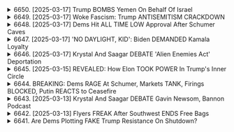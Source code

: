 <details>
<summary>6650. [2025-03-17] Trump BOMBS Yemen On Behalf Of Israel</summary><br>

<a href="https://www.youtube.com/watch?v=jVPAJNbUoYA" target="_blank">
    <img src="https://img.youtube.com/vi/jVPAJNbUoYA/maxresdefault.jpg" 
        alt="[Youtube]" width="200">
</a>

# Trump BOMBS Yemen On Behalf Of Israel

## 針對影片內容之重點整理 (客觀、條列式)

**核心論點:** 美國在葉門的軍事行動，未能有效解決問題，反而造成嚴重的經濟和人道成本，而且可能形成惡性循環。強調透過外交手段解決衝突乃是更可行的途徑。

**一、 美國介入葉門局勢的背景及現狀:**

*   **拜登政府的策略:** 現行的策略與前任政府相似，主要依靠全面軍事壓力來解決問題。
*   **軍事行動的成本:** 每次發射武器（例如防禦以色列的飛彈）的成本高達數十萬至數百萬美元，且消耗大量軍事儲備。
*   **行動效果評估:** 目前的行動無法提供長期解決方案，葉門局勢依然緊張，且經濟、軍事問題持續。
*   **實際成果:** 即使不斷轟炸，除非佔領葉門，否則不可能在短期內有效解決問題。

**二、 人道與經濟影響:**

*   **平 civilian casualty:** 空襲造成傷亡，統計顯示多數死傷者是女性和兒童。
*   **基建破壞:** 攻擊可能損害民用設施，例如醫院。
*   **葉門的困窮狀況:** 葉門是該地區最貧窮的國家之一，軍事行動加劇了困境。

**三、 經濟層面分析:**

*   **資金支出爭議:** 批評者認為，在政府實施緊縮政策的同時，卻有足夠的資金用於軍事行動，存在矛盾。
*   **軍火交易疑雲:** 提到一些軍火合約被取消，但來自五角大樓的佔比微乎其微，暗示利害關係複雜。
*   **財政壓力：** 透過外交手段解決衝突的延遲，導致資金持續流向軍事。

**四、 策略分析與提出之建議:**

*   **重複性策略:** 批評現有策略陷入重複性的軍事行動，未能根本解決問題。
*   **外交解決方案的缺失：** 強調透過外交途徑解決衝突的重要性，但認為現行策略可能不會朝此方向發展。
*   **呼籲透過外交手段解決衝突：** 認為只有透過外交手段，才能帶來真正的長期解決方案。

**五、 結論:**

呼籲關注葉門局勢，並探討更有效、持久的解決方案，尤其強調透過外交手段解決衝突，而非單一依賴軍事行動。
</details>

<details>
<summary>6649. [2025-03-17] Woke Fascism: Trump ANTISEMITISM CRACKDOWN</summary><br>

<a href="https://www.youtube.com/watch?v=4aRfixzoKIQ" target="_blank">
    <img src="https://img.youtube.com/vi/4aRfixzoKIQ/maxresdefault.jpg" 
        alt="[Youtube]" width="200">
</a>

# Woke Fascism: Trump ANTISEMITISM CRACKDOWN

## 論文重點摘要：權威主義化浪潮與言論自由

該論文探討了美國國內權威主義化浪潮興起，及其對言論自由、社會多元性的潛在威脅，並以具體個案（Mmud）加以說明，進而指出權威主義如何被利用以達到政治目的。

**一、權威主義化背景及表現**

*   **政治操弄：** 反猶主義被視為政治工具，被權威人物利用以達到目的，而非真心關心反猶主義本身。
*   **權力鞏固：** 特朗普政府被指控試圖鞏固權力，壓制異議，並威脅個人自由。
*   **法律濫用：** 可能重新激活1798年《外國敵法》，限制個人權利。
*   **噤聲效果：** 營造恐懼氛圍，使人不敢公開表達異議。

**二、Mmud 個案分析**

*   **個案背景：** Mmud 是一位綠卡持有者，因政治立場或言論而成為政府打壓目標。
*   **政治打壓：** 政府試圖以Mmud為例，震懾異議者，展示權力。
*   **潛在風險：** 若政府能肆無其法地打壓綠卡持有者，則無人可以保證自身安全。
*   **正反兩面：** 儘管Mmud被視為政治棋子，但其個人經歷也顯示出其優秀品格和對美國社會的貢獻，這與政府試圖營造的負面形象形成鮮明對比。

**三、潛在影響與警告**

*   **言論自由威脅：** 政府對異議者的打壓，會嚴重限制言論自由空間，阻礙公眾參與。
*   **社會撕裂：** 政府製造對立，加劇社會撕裂，破壞社會團結。
*   **多元化受脅：** 政府對移民和異議者的打壓，會削弱社會多元化，損害美國的文化活力。
*   **公民抵抗：** 作者呼籲公眾團結，反對權威主義，捍衛個人自由，維持社會公正。

**四、核心論點**

*   反猶主義等意識形態被權威主義操縱，作為政治武器使用。
*   權威主義化浪潮對言論自由、社會多元化，以及個人權利構成了威脅。
*   呼籲公民抵抗權威主義，捍衛自由和社會公正。

**總而言之，**該論文警告了權威主義化浪潮的潛在危險，強調了捍衛個人自由和社會公正的重要性。作者透過Mmud個案，揭示了權威主義如何被利用以打壓異議，並呼籲公眾團結反對專制統治。
</details>

<details>
<summary>6648. [2025-03-17] Dems Hit ALL TIME LOW Approval After Schumer Caves</summary><br>

<a href="https://www.youtube.com/watch?v=bJbdyVJYgz8" target="_blank">
    <img src="https://img.youtube.com/vi/bJbdyVJYgz8/maxresdefault.jpg" 
        alt="[Youtube]" width="200">
</a>

# Dems Hit ALL TIME LOW Approval After Schumer Caves

## Breaking Points 節目重點摘要 (內容來自文字稿)

節目討論了民主黨內部的力量轉移、初選策略，以及媒體關注度的變化。以下是主要論點的重點歸納：

**I.  民主黨內部的力量挑戰與初選動機**

*   **傳統系統的反抗：** 節目強調，過去民主黨內部出現的進步派候選人 (如 AOC、Corey Bush 等) 雖能在初選中挑戰現職，但缺乏統一架構，未能形成一股持續性的系統性反對力量。
*   **初選策略的核心：**  初選的成功與否，取決於候選人是否擁有足夠的組織力量，以及能否獲得足夠的草根資金支持。
*   **力量的威脅與影響：** 就像茶黨（Tea Party) 運動挑戰共和黨領導層一樣，如果能夠形成一支具有凝聚力且勇於挑戰現狀的派系，即使是少數人也能夠掌握相當的力量。

**II.  力量轉移的因素與現狀**

*   **領導層的壓力：** 現階段的民主黨議員，似乎正感受到來自黨內基層的壓力，進而可能挑戰傳統領導層的權威。
*   **AOC 的影響：**  AOC 等進步派議員，正在採取更為積極和公開的批評態度，甚至直接挑戰民主黨領袖 (例如 Chuck Schumer)，而這種情況過去並不常見。
*   **基層的動員：** 過去被忽視的基層力量，正在積極行動，並試圖推動黨內改革。

**III. 媒體關注度的變化**

*   **媒體焦點轉移：** 節目觀察到，媒體對於主流民主黨領導人之外的力量，關注度正在提高。
*   **新媒體平台的崛起：** Breaking Points 等獨立媒體，在吸引關注度、提供多元意見方面扮演了重要角色。

**IV. 可能的發展方向**

*   **觀察初選走向：**  需要關注未來幾場初選的實際情況，包括候選人的表現、資金籌集情況，以及基層參與程度。
*   **評估力量整合：**  觀察進步派勢力能否成功整合力量，形成一股持續影響民主黨政策走向的勢力。
*   **觀察民主黨的應對：** 評估民主黨領導層將如何應對來自黨內基層的挑戰，以及他們是否願意進行適當的改革。

**總體來說，** 節目認為，民主黨內部正在經歷一場權力轉移的進程，進步派勢力正在崛起，挑戰傳統的領導體系。未來幾場初選將成為觀察局勢發展的重要窗口。
</details>

<details>
<summary>6647. [2025-03-17] 'NO DAYLIGHT, KID': Biden DEMANDED Kamala Loyalty</summary><br>

<a href="https://www.youtube.com/watch?v=qFCQRq6GTy4" target="_blank">
    <img src="https://img.youtube.com/vi/qFCQRq6GTy4/maxresdefault.jpg" 
        alt="[Youtube]" width="200">
</a>

# 'NO DAYLIGHT, KID': Biden DEMANDED Kamala Loyalty

## Breaking Points節目內容重點整理

以下是節目內容的重點摘要，以節形式及條列式的格式呈現，力求客觀且清晰：

**一、民調結果分析：AOC與民主黨核心價值觀的領先地位**

* 一項調查顯示，亞歷珊德里婭·奥卡西奥-珂尔泰斯（AOC）是民主黨在核心價值觀代表性方面的領先人物，與其並列的還有伯尼·桑德斯和賈斯敏·克羅克特，甚至比前總統巴樂·奧巴馬更靠前。
* 節目評論員認為，這反映了民主黨選民對積極倡議且能表達憤怒的領導人物的需求，AOC透過社交媒體及公開活動積極主動地展現了這方面的能力。

**二、民主黨領導人物形象的轉變**

* 過去AOC及伯尼·桑德斯在民主黨內常被視為異類，但現在他們透過積極主動的方式，填補了選民對領導者期望的空白。
* 評論員指出，AOC及伯尼·桑德斯善用線上線下活動平台，與選民建立連結，並清晰表達立場，獲得認同。

**三、民主黨面臨的挑戰及危機感**

* 節目評論員認為，美國正在經歷一波全面的攻擊（政府、媒體、言論自由、學術自由等），需要勇敢且具有戰鬥力的領導者來應對。
* 特朗普總統的施政及某些政策（例如，社會保障給付削減、減稅、對異議人士的壓迫等）被視為對美國民主制度的威脅。 

**四、政治判斷力與策略的討論**

* 評論員承認AOC的政治判斷力可能不夠成熟，且傾向於直接對抗，這種策略過去在自由派或左翼圈中並不常見且可能不太有效。
* 儘管評論員不見得支持所有民主黨制度派人士的策略，但認為他們可能更具政治判斷力。
* 節目評論員強調，現在美國社會對領導者的需求不僅僅是政策主張，更是感受到他們的憤怒與決心，認為AOC和伯尼·桑德斯恰好符合了這種期待。

**五、對社會變革的期望及呼籲**

* 節目呼籲選民支持獨立媒體，並透過訂閱「Breaking Points」的電子報，以促進媒體的多元化。
*  節目強調，在當前充滿攻擊且危機的時刻，需要有勇氣和決心來引導社會前進。
* 節目評論員暗示，特朗普可能為美國帶來了另類的機會或改變。
</details>

<details>
<summary>6646. [2025-03-17] Krystal And Saagar DEBATE 'Alien Enemies Act' Deportation</summary><br>

<a href="https://www.youtube.com/watch?v=58vqcRjdhCw" target="_blank">
    <img src="https://img.youtube.com/vi/58vqcRjdhCw/maxresdefault.jpg" 
        alt="[Youtube]" width="200">
</a>

# Krystal And Saagar DEBATE 'Alien Enemies Act' Deportation

## 文本要點摘要：關於移民強制遣返和政府權力的辩论

以下依照邏輯條理，整理此文本的核心論點及辯論方向。

**一、核心議題：移民強制遣返與政府權力擴張**

*  本文主要聚焦於美國境內大規模移民強制遣返事件，以及由此引发的关于政府權力擴張、法律程序合規性、政策影响及道德質疑的辯論。
*  主要爭議點為：特朗普政府时期利用战时权力，进行大規模強制遣返（包含未經充分證據的刑罰），以及拜登政府在此基礎上延续或調整的政策。

**二、辯論論點：**

1. **特朗普政府的責任：**
    * 對方認為，特朗普政府利用战時權力擴張政府權力，且未經充分法律程序，對移民實施強制遣返，甚至包括送往外国监狱遭受拷問，這是特朗普本人的責任。
    * 该方认为特朗普对任何形式的权力擴張與法律程序缺失，應負完全責任。

2. **拜登政府的責任和政策延续性：**
    * 该方認為，拜登政府雖然未明確反對特朗普的政策，甚至在某些方面延续了这些政策，因此也应為此負責，尤其是大量非法移民入國的現象。
    * 該方认为，拜登政府在移民政策上的模糊态度導致局勢更加複雜。

3. **法制程序與合規性：**
    * 對方強調，所有行動，包括強制遣返，都必須符合法律程序，接受司法審查。
    * 該方认为，即使是执行政府命令，也必须遵守法律框架，確保公民權益得到保障。

4.  **移民问题和国家结构风险**:
    *  該方強調大量非法移民帶來的社會和經濟風險，包括潛在犯罪行為、無法融入社會等，認為這對美國的整體結構造成危險。
    *  認為這些移民人口的教育水平和語言能力普遍較低，難以融入美國社會和經濟體系.

**三、核心爭論点：**

*  **責任歸屬：** 誰對目前的移民政策和強制遣返負有主要責任？特朗普、拜登，還是兩者都有？
*  **政府权力边界：** 何謂合理的行使政府權力，避免侵犯公民權益？
*  **法律程序重要性：** 在大規模強制遣返的情况下，如何確保所有程序符合法律规范，並接受司法審查？
*   **移民问题和国家安全:** 海量移民的涌入對國家安全、社會穩定和國家的整體結構有何影響？

**四、核心觀點總結**

* 该方認為過去（特朗普政府）和現在（拜登政府）的政策都存在問題，認為政府權力擴張和對法律程序的漠視是當前危機的根源。
* 該方強調法律程序的重要性，並認為政府有責任遵守法律框架，保護公民權益。
* 該方认为，移民问题不容忽视，必须采取有效措施解决，以维护国家安全和社会稳定。

**五、文本结论**
该方认为，当前美国移民问题已经达到了一个敏感时刻，需要对政府權力、法律程序以及移民政策进行全面评估，並提出具有建設性的解决方案。
</details>

<details>
<summary>6645. [2025-03-15] REVEALED: How Elon TOOK POWER In Trump's Inner Circle</summary><br>

<a href="https://www.youtube.com/watch?v=fFg3jglaYao" target="_blank">
    <img src="https://img.youtube.com/vi/fFg3jglaYao/maxresdefault.jpg" 
        alt="[Youtube]" width="200">
</a>

# REVEALED: How Elon TOOK POWER In Trump's Inner Circle

以下是根據文字內容整理的重點，以正式用語和條列式呈現：

**一、 選挙背景與關鍵人物**

*   **伊隆·馬斯克 (Elon Musk) 的關鍵角色**: 馬斯克為本次總統選挙提供了約2.5億美元的資金支持，並聚焦於組織選民動員以及投票促進活動。他與唐納·川普的關係不同於其他幕後政治人物，享有較高的尊重和自主權。
*   **資金影響**: 馬斯克提供的資金主要用於競選活動、選民接觸和投票促進，彌補了共和黨在投票組織及動員方面的潛在劣勢。
*   **川普的觀點**: 川普及不認為馬斯克的支持是勝選的唯一原因，他堅信自己才是主要推動力。

**二、 選挙策略與動員**

*   **地基競選策略**: 馬斯克支持的競選策略強調選民動員，特別是透過實際的入戶拜訪，以加強草根層的組織力量。
*   **組織動員的重視**: 共和黨對於民主黨在選民組織和動員方面的能力感到擔憂，因而在動員選民方面投入資金。

**三、 伊隆·馬斯克與川普的特殊關係**

*   **不同尋常的尊重**: 川普對馬斯克表現出不同於其他幕僚或顧問的尊重，允許他在白宮進行非官方的「會議」，並且較少干預他的政治活動。
*   **權力平衡**: 馬斯克財富巨大，擁有決定性影響力，使得川普對待他的態度與其他人不同。 馬斯克的財力足以支持超級政治行動委員會 (Super PAC)，並能按照自身的意願運作。

**四、 背後人物的影響**

*   **大衛·薩克斯 (David Sacks) 的關鍵聯結**: 馬斯克與矽谷投資人薩克斯關係親密，且薩克斯也與競選者 J.D. Vance 關係良好，此人脈成為雙方合作的關鍵因素。
*   **科技圈的影響力**: 除了薩克斯外，還有其他科技圈人士參與 J.D. Vance 的競選活動，此趨勢強化了科技產業在選舉中的影響力。

**總結**

本次選舉中，伊隆·馬斯克扮演了重要的金援與動員角色。他與川普之間建立起的特殊關係，以及科技圈人士背後的支持，都對於選舉結果產生顯著的影響。
</details>

<details>
<summary>6644. BREAKING: Dems RAGE At Schumer, Markets TANK, Firings BLOCKED, Putin REACTS to Ceasefire</summary><br>

<a href="https://www.youtube.com/watch?v=Is8SdhcnU70" target="_blank">
    <img src="https://img.youtube.com/vi/Is8SdhcnU70/maxresdefault.jpg" 
        alt="[Youtube]" width="200">
</a>

# BREAKING: Dems RAGE At Schumer, Markets TANK, Firings BLOCKED, Putin REACTS to Ceasefire


</details>

<details>
<summary>6643. [2025-03-13] Krystal And Saagar DEBATE Gavin Newsom, Bannon Podcast</summary><br>

<a href="https://www.youtube.com/watch?v=P_hhTML5nVw" target="_blank">
    <img src="https://img.youtube.com/vi/P_hhTML5nVw/maxresdefault.jpg" 
        alt="[Youtube]" width="200">
</a>

# Krystal And Saagar DEBATE Gavin Newsom, Bannon Podcast

## 對話重點整理：加州州長紐森的政治分析

以下為對話的重點整理，以條列式呈現，並分為不同主題。

**一. 對紐森政治策略的批判**

*   **選民基礎薄弱：** 評論者認為紐森所吸引的支持者與實際能夠在選戰中獲勝的選民主流存在差距。
*   **網路募款的局限性：** 紐森善於在網路上吸引資金，但評論者認為，僅僅吸引激進的自由派捐款並無法確保在選戰中取得勝利。
*   **缺乏實用性：** 評論者批評紐森的政治行動缺乏實用性，無法在選民中產生廣泛共鳴。
*   **選舉記錄堪憂：** 紐森是過去二十年間，在全國普選中僅有的兩位失敗民主黨人之一。其選舉紀錄不佳，令評論者難以信任他的政治判斷力。
*   **地方根基薄弱：** 紐森傾向於採取精英主義的策略，避免與選民直接交流，這與提姆‧沃爾斯的草根運動截然不同。

**二. 對提姆·沃爾斯的政治策略的肯定**

*   **重視與選民直接交流：** 沃爾斯傾向於在共和黨勢力強勁的地區舉辦座談會，積極與選民互動。
*   **草根運動的優勢：** 沃爾斯推動草根運動，直接與選民溝通，了解他們的需求和訴求。
*   **經驗豐富：** 沃斯具有豐富的選舉經驗，了解如何與不同類型的選民溝通，並贏得他們的支持。

**三. 對現有政治家的整體質疑**

*   **政治判斷力不足：** 評論者對許多政治家（包含紐森）的判斷力表示擔憂，認為他們的過往記錄並不理想。
*   **日漸投機：** 評論者認為許多政治家過於日漸投機，只考慮自身利益，而非選民的福祉。
*   **缺乏實戰經驗：** 評論者質疑許多政治家缺乏實戰經驗，無法在選戰中取得勝利。

**四. 政治策略的選擇**

*   **關注普選/草根動員：** 評論者表示，關注普選，或依靠草根動員的模式可能更有效。
*   **直接與選民溝通：** 評論者強調，直接與選民溝通，了解他們的需求和訴求，是成功的關鍵。

**五. 總體判斷**

*   整體而言，評論者對紐森的政治策略持保留態度，認為其缺乏實戰經驗，無法在選戰中取得勝利。
*   評論者認為，提姆·沃爾斯更具勝選潛力，尤其是在注重草根動員和直接與選民溝通的策略上。
*   評論者總結認為，需要警惕政治家的過往記錄，才能判斷他們的勝選潛力和政治判斷力。
</details>

<details>
<summary>6642. [2025-03-13] Flyers FREAK After Southwest ENDS Free Bags</summary><br>

<a href="https://www.youtube.com/watch?v=gBQL4Fl0xOE" target="_blank">
    <img src="https://img.youtube.com/vi/gBQL4Fl0xOE/maxresdefault.jpg" 
        alt="[Youtube]" width="200">
</a>

# Flyers FREAK After Southwest ENDS Free Bags

## サウスウエスト航空のサービス変更に関する学術的文獻總結

**概要：** 本文獻分析は、航空業界における差別化戦略の転換、特にサウスウエスト航空が長年維持してきた低運賃路線からの逸脱に焦点を当てています。筆者はサウスウエスト航空における手荷物預かりポリシーの変更、座席予約オプションの廃止などを例に挙げ、航空会社が利益を maximization するために顧客体験の質を犠牲にしている状況を批判的に分析しています。

### 1. 問題の提示與背景

*   **低運賃航空会社の差別化戦略の喪失:** サウスウエスト航空は、過去において、手荷物預かりの無償化やオープンな座席配置など、家族連れを中心とした顧客層への配慮を通じて差別化を実現していましたが、これらの戦略が撤廃されつつあります。
*   **航空業界の利益追求と顧客体験:** 近年の航空会社は、手荷物預かりや座席予約などの付加価値サービスから収益を得ることに注力しており、その結果、平均적인顧客体験が劣化している状況が確認されます。

### 2. 主な論点と分析

*   **利益 maximization を目的としたサービス変更:** 航空会社は、上位10%の顧客が追加料金を支払うことを前提として、利益を maximization するようにサービス戦略を変更しています。
*   **プレミアムキャビンの拡大:** 一部の航空会社は、プレミアムキャビンの規模を拡大し、より高額な運賃を設定することで収益を向上させています。同時に、エコノミークラスのサービスを縮小することで、コスト reduction を図っています。
*   **顧客層の変化:** 航空会社は、富裕層やビジネス顧客など、高い運賃を支払う顧客層に焦点を当てており、中間層の顧客体験を軽視する傾向にあります。
* **航空会社の戦略転換：** サウスウエスト航空のように、かつて差別化を図っていた航空会社も、他の航空会社に同様の収益モデルを採用しつつあります。

### 3. 結論と示唆

*   **市場競争における差別化の重要性:** 航空会社における差別化戦略は、市場競爭を活発にし、顧客の選擇肢を豊かにするために重要です。
*   **顧客体験の重要性:** 航空会社は、利益を追求するだけでなく、顧客体験の向上にも注力する必要がある。
*   **消費者行動の変化:** 消費者は、利便性や価格だけでなく、サービス品質や付加價值などを重視するようになっています。航空会社は、これらの變化に対応する戦略を検討する必要があります。
* **航空業界の方向性：** 航空業界は、より差別化が難しくなり、価格競争と付加價值サービスの組み合わせが主流になる可能性が高い。

本分析は、航空業界における企業戦略と消費者行動の関連性を示唆しており、今後のサービス開発やマーケティング戦略に役立つ知見を提供します。
</details>

<details>
<summary>6641. Are Dems Plotting FAKE Trump Resistance On Shutdown?</summary><br>

<a href="https://www.youtube.com/watch?v=n7ELnXBbrj8" target="_blank">
    <img src="https://img.youtube.com/vi/n7ELnXBbrj8/maxresdefault.jpg" 
        alt="[Youtube]" width="200">
</a>

# Are Dems Plotting FAKE Trump Resistance On Shutdown?

## 摘要：美國政治現況分析（基於原文摘錄）

**核心主題：** 本次討論重點在於分析美國民主黨基層的變化、領導層的困境，以及與共和黨基層反叛現象的对比。

**一、民主黨基層變化：**

*   **傳統模式失效:** 2016年與2020年的選舉氛圍截然不同，選民不再完全聽從主流媒體的指引。
*   **新興勢力出現:**  
    *   **Justice Democrats:**  尋求推翻現任民主黨員，但政治判斷力不足，戰绩不佳。
    *   **Indivisible:**  在特朗普當選後成立，由對主流政治失望的自由派人士組成，對黨領導層不滿。
    *   **基層力量崛起:** 民主黨基層反叛現象遠超共和黨。
*   **對黨領導層強烈不滿:** 黨基層對民主黨領導層日益不滿，對傳統政治模式感到失望。

**二、民主黨領導層困境：**

*   **與基層脫節:** 民主黨領導層與自身支持基層的聯繫日益弱化，正遭受基層選民的“淹沒”。
*   **主流媒體影響力下降:** 選民不再單純聽從主流媒體的指導，自主性增強。
*   **對黨領導層的質疑:** 對現任領導的信任度降低。

**三、與共和黨的對照：**

*   **共和黨內部反叛持續：** 共和黨領導層長期處於自身基層力量的反叛之中，茶黨運動等現象長期存在。
*   **茶黨運動與現狀：** 茶黨運動雖然一度強勢，但最終被體制內的反叛吞噬。
*   **共和黨領導人不受歡迎：** 例如 Paul Ryan、Mike Johnson 等，雖然是黨內領袖，卻不受歡迎。

**四、關鍵觀察：**

*   **選民自主性提升：** 選民不再完全相信傳統的政治指導，更加自主地做出選擇。
*   **基層反叛加劇：** 民主黨基層的“反叛”程度顯著超過共和黨。
*   **領導層威信下降：** 政治領袖的威信正在下降，受到來自基層和媒體的質疑。

**五、總體趨勢：**

美國政治內部正在發生深刻變化，選民的自主性增強、基層反叛加劇、政治領導層的威信下降，這些因素相互作用，共同塑造著美國政治的未來。
</details>

